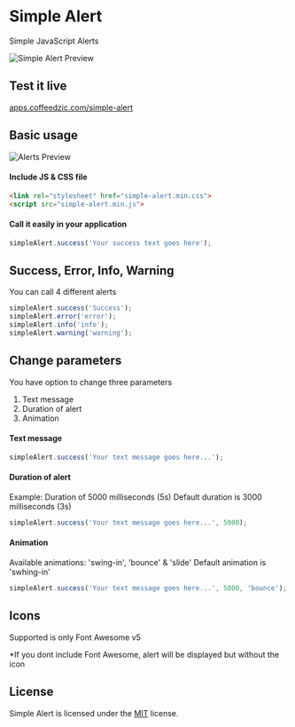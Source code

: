 # Simple Alert
Simple JavaScript Alerts

![Simple Alert Preview](https://apps.coffeedzic.com/simple-alert/preview.jpg)

## Test it live

[apps.coffeedzic.com/simple-alert](https://apps.coffeedzic.com/simple-alert)

## Basic usage

![Alerts Preview](https://apps.coffeedzic.com/simple-alert/alerts.jpg)

#### Include JS & CSS file

``` html
<link rel="stylesheet" href="simple-alert.min.css">
<script src="simple-alert.min.js">
```

#### Call it easily in your application

``` js
simpleAlert.success('Your success text goes here');
```

## Success, Error, Info, Warning

You can call 4 different alerts

``` js
simpleAlert.success('Success');
simpleAlert.error('error');
simpleAlert.info('info');
simpleAlert.warning('warning');
```

## Change parameters

You have option to change three parameters

1. Text message
2. Duration of alert
3. Animation

#### Text message

``` js
simpleAlert.success('Your text message goes here...');
```

#### Duration of alert

Example: Duration of 5000 milliseconds (5s)
Default duration is 3000 milliseconds (3s)

``` js
simpleAlert.success('Your text message goes here...', 5000);
```

#### Animation

Available animations: 'swing-in', 'bounce' & 'slide'
Default animation is 'swhing-in'

``` js
simpleAlert.success('Your text message goes here...', 5000, 'bounce');
```

## Icons

Supported is only Font Awesome v5

*If you dont include Font Awesome, alert will be displayed but without the icon

## License

Simple Alert is licensed under the [MIT](https://github.com/coffeedzic/simple-alert/blob/main/LICENSE) license.



